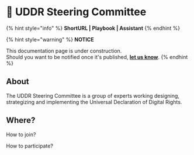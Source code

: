 # 🚧 UDDR Steering Committee

{% hint style="info" %}
**ShortURL | Playbook | Assistant**
{% endhint %}



{% hint style="warning" %}
**NOTICE**

This documentation page is under construction.\
Should you want to be notified once it's published, [**let us know**](https://tiof.click/TIOFTarianUpdatesService).
{% endhint %}



## About

The UDDR Steering Committee is a group of experts working designing, strategizing and implementing the Universal Declaration of Digital Rights.



## Where?





How to join?



How to participate?

